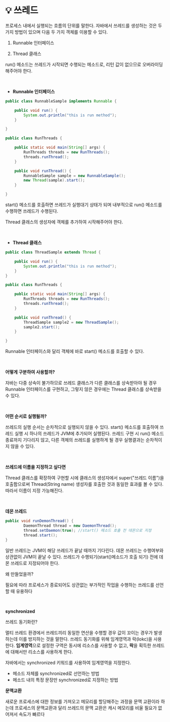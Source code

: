 # 💡 **쓰레드**

프로세스 내에서 실행되는 흐름의 단위를 말한다.
자바에서 쓰레드를 생성하는 것은 두 가지 방법이 있으며 다음 두 가지 객체를 이용할 수 있다.

1. Runnable 인터페이스 

2. Thread 클래스

run() 메소드는 쓰레드가 시작되면 수행되는 메소드로, 리턴 값이 없으므로 오버라이딩 해주어야 한다.

<br>

- **Runnable 인터페이스** 

```java
public class RunnableSample implements Runnable {

    public void run() {
        System.out.println("this is run method");
    }

}

public class RunThreads {

    public static void main(String[] args) {
        RunThreads threads = new RunThreads();
        threads.runThread();
    }

    public void runThread() {
        RunnableSample sample = new RunnableSample();
        new Thread(sample).start();
    }

}
```
start() 메소드를 호출하면 쓰레드가 실행대기 상태가 되며 내부적으로 run() 메소드를 수행하면 쓰레드가 수행된다.

Thread 클래스의 생성자에 객체를 추가하여 시작해주어야 한다.

<br>

- **Thread 클래스**

```java
public class ThreadSample extends Thread {

    public void run() {
        System.out.println("this is run method");
    }
}

public class RunThreads {

    public static void main(String[] args) {
        RunThreads threads = new RunThreads();
        threads.runThread();
    }

    public void runThread() {
        ThreadSample sample2 = new ThreadSample();
        sample2.start();
    }

}
```
Runnable 인터페이스와 달리 객체에 바로 start() 메소드를 호출할 수 있다.

<br>

**어떻게 구분하여 사용할까?**

자바는 다중 상속이 불가하므로 쓰레드 클래스가 다른 클래스를 상속받아야 될 경우 Runnable 인터페이스를 구현하고, 그렇지 않은 경우에는 Thread 클래스를 상속받을 수 있다.

<br>

**어떤 순서로 실행될까?**

쓰레드의 실행 순서는 순차적으로 실행되지 않을 수 있다. start() 메소드를 호출하여 쓰레드 실행 시 하나의 쓰레드가 JVM에 추가되어 실행된다. 쓰레드 구현 시 run() 메소드 종료까지 기다리지 않고, 다른 객체의 쓰레드를 실행하게 될 경우 실행결과는 순차적이지 않을 수 있다.

<br>

**쓰레드에 이름을 지정하고 싶다면**

Thread 클래스를 확장하여 구현할 시에 클래스의 생성자에서 super("쓰레드 이름")을 호출함으로써 Thread(String name) 생성자를 호출한 것과 동일한 효과를 볼 수 있다. 따라서 이름이 지정 가능해진다.

<br>

**데몬 쓰레드**

```java
public void runDemonThread() {
        DaemonThread thread = new DaemonThread();
        thread.setDaemon(true); //start() 메소드 호출 전 데몬으로 지정
        thread.start();
}
```
일반 쓰레드는 JVM이 해당 쓰레드가 끝날 때까지 기다린다.
데몬 쓰레드는 수행여부와 상관없이 JVM이 끝날 수 있다.
쓰레드가 수행되기(start()메소드가 호출 되기) 전에 데몬 쓰레드로 지정되어야 한다.

왜 만들었을까?

필요에 따라 프로세스가 종료되어도 상관없는 부가적인 작업을 수행하는 쓰레드를 선언할 때 유용하다

<br>

**synchronized**

쓰레드 동기화란? 

멀티 쓰레드 환경에서 쓰레드끼리 동일한 연산을 수행할 경우 값이 꼬이는 경우가 발생하는데 이를 방지하는 것을 말한다. 쓰레드 동기화를 위해 임계영역과 락(lokc)을 사용한다. **임계영역**으로 설정한 구역은 동시에 리소스를 사용할 수 없고, **락**을 획득한 쓰레드에 대해서만 리소스를 사용하게 한다.

자바에서는 synchronized 키워드를 사용하여 임계영역을 지정한다.

- 메소드 자체를 synchronized로 선언하는 방법
- 메소드 내의 특정 문장만 synchronized로 지정하는 방법

**문맥교환**

새로운 프로세스에 대한 정보를 가져오고 메모리를 할당해주는 과정을 문맥 교환이라 하는데 프로세스의 문맥교환과 달리 쓰레드의 문맥 교환은 캐시 메모리를 비울 필요가 없어져서 속도가 빠르다




